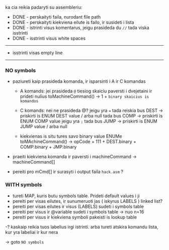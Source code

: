 ka cia reikia padaryti su assembleriu:

- DONE - perskaityti faila, nurodant file path 
- DONE - perskaityti kiekviena eilute is failo, ir susideti i lista
- DONE - istrinti visus komentarus, jeigu prasideda du `//` tada viska isstrinti
- DONE - isstrinti visus white spaces
--------------------------------------------------
- isstrinti visas empty line
--------------------------------------------------

### NO symbols

- paziureti kaip prasideda komanda, ir isparsinti i A ir C komandas
    - A komands: jei prasideda `@`
    tiesiog skaiciu paversti i dvejetaini ir prideti nulius
    toMachineCommand() -> 1 + `binary skaicius is komandos`

    - C komands: nei ne prasideda @?
    jeigu yra `=` tada reiskia bus DEST -> priskirti is ENUM DEST value / arba null
    tada bus COMP -> priskirti is ENUM COMP value
    jeigu yra `;` tada bus JUMP -> priskirti is ENUM JUMP value / arba null
    - kiekvienas is situ tures savo binary value ENUMe
    toMAchineCommand() -> opCode + 111 + DEST.binary + COMP.binary + JMP.binary

- praeiti kiekviena komanda ir paversti i machineCommand -> machineCommand[]
- pereiti pro mCmd[] ir surasyti i output faila `hack.asm` ?

### WITH symbols

- tureti MAP, kuris butu symbols table. Prideti default values i ji
- pereiti per visas eilutes, ir sunumeruoti jas ( iskyrus LABELS ) linked list?
- pereiti per visas eilutes ir visus (LABELS) sudeti i symbols table
- pereiti per visus ir @variable sudeti i symbols table -> nuo n=16
- pereiti per visus ir kiekviena symboli pakeisti is lookup table

-? kaskaip reikia tuos labelius irgi istrinti. arba tureti atskira komandu lista, kur yra labeliai ir kur nera

-> goto `NO symbols`


